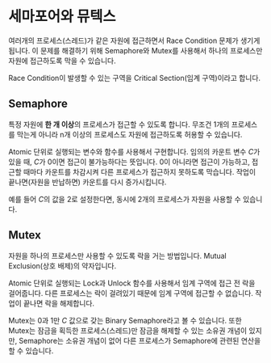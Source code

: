 # 세마포어와 뮤텍스

여러개의 프로세스(스레드)가 같은 자원에 접근하면서 Race Condition 문제가 생기게 됩니다. 이 문제를 해결하기 위해 Semaphore와 Mutex를 사용해서 하나의 프로세스만 자원에 접근하도록 막을 수 있습니다.

Race Condition이 발생할 수 있는 구역을 Critical Section(임계 구역)이라고 합니다.

## Semaphore

특정 자원에 **한 개 이상**의 프로세스가 접근할 수 있도록 합니다. 무조건 1개의 프로세스를 막는게 아니라 n개 이상의 프로세스도 자원에 접근하도록 허용할 수 있습니다.

Atomic 단위로 실행되는 변수와 함수를 사용해서 구현합니다. 임의의 카운트 변수 $C$가 있을 때, $C$가 0이면 접근이 불가능하다는 뜻입니다. 0이 아니라면 접근이 가능하고, 접근할 때마다 카운트를 차감시켜 다른 프로세스가 접근하지 못하도록 막습니다. 작업이 끝나면(자원을 반납하면) 카운트를 다시 증가시킵니다.

예를 들어 $C$의 값을 2로 설정한다면, 동시에 2개의 프로세스가 자원을 사용할 수 있습니다.

## Mutex

자원을 하나의 프로세스만 사용할 수 있도록 락을 거는 방법입니다. Mutual Exclusion(상호 배제)의 약자입니다.

Atomic 단위로 실행되는 Lock과 Unlock 함수를 사용해서 임계 구역에 접근 전 락을 걸어줍니다. 다른 프로세스는 락이 걸려있기 때문에 임계 구역에 접근할 수 없습니다. 작업이 끝나면 락을 해제합니다.

Mutex는 0과 1만 $C$ 값으로 갖는 Binary Semaphore라고 볼 수 있습니다. 또한 Mutex는 잠금을 획득한 프로세스(스레드)만 잠금을 해제할 수 있는 소유권 개념이 있지만, Semaphore는 소유권 개념이 없어 다른 프로세스가 Semaphore에 관련된 연산을 할 수 있습니다.
